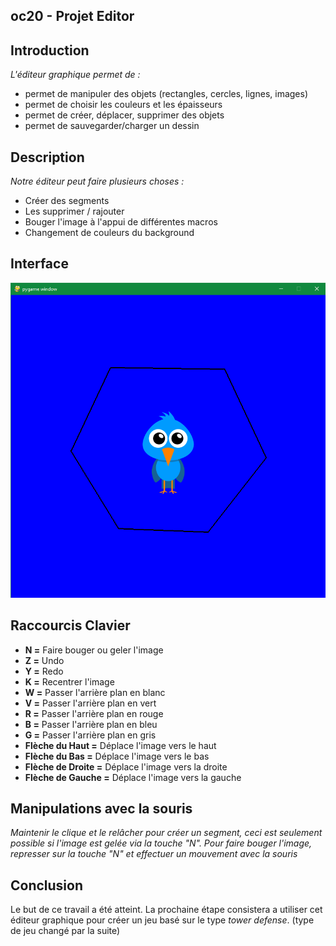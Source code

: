 ## oc20 - Projet Editor

## Introduction
*L'éditeur graphique permet de :*
* permet de manipuler des objets (rectangles, cercles, lignes, images)
* permet de choisir les couleurs et les épaisseurs
* permet de créer, déplacer, supprimer des objets
* permet de sauvegarder/charger un dessin

## Description
*Notre éditeur peut faire plusieurs choses :*
* Créer des segments 
* Les supprimer / rajouter
* Bouger l'image à l'appui de différentes macros
* Changement de couleurs du background

## Interface
![birdblue](img/birdblue.png)

## Raccourcis Clavier
* **N =** Faire bouger ou geler l'image
* **Z =** Undo
* **Y =** Redo
* **K =** Recentrer l'image
* **W =** Passer l'arrière plan en blanc
* **V =** Passer l'arrière plan en vert
* **R =** Passer l'arrière plan en rouge
* **B =** Passer l'arrière plan en bleu
* **G =** Passer l'arrière plan en gris
* **Flèche du Haut =** Déplace l'image vers le haut
* **Flèche du Bas =** Déplace l'image vers le bas
* **Flèche de Droite =** Déplace l'image vers la droite
* **Flèche de Gauche =** Déplace l'image vers la gauche

## Manipulations avec la souris
*Maintenir le clique et le relâcher pour créer un segment, ceci est seulement possible si l'image est gelée via la touche "N". Pour faire bouger l'image, represser sur la touche "N" et effectuer un mouvement avec la souris*

## Conclusion
Le but de ce travail a été atteint. La prochaine étape consistera a utiliser cet éditeur graphique pour créer un jeu basé sur le type *tower defense*.
(type de jeu changé par la suite)
